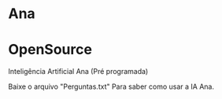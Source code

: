 # Ana
# OpenSource

Inteligência Artificial Ana (Pré programada)

Baixe o arquivo "Perguntas.txt" Para saber como usar a IA Ana.

